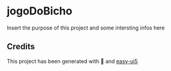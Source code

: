 # jogoDoBicho
Insert the purpose of this project and some intersting infos here


## Credits
This project has been generated with 💙 and [easy-ui5](https://github.com/SAP)
